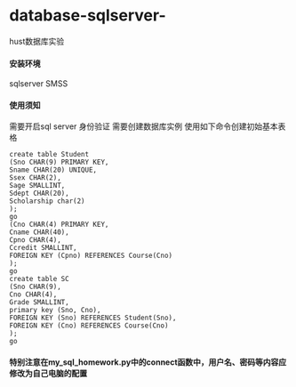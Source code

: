 # database-sqlserver-
hust数据库实验

#### 安装环境
  sqlserver
  SMSS

#### 使用须知
  需要开启sql server 身份验证
  需要创建数据库实例
  使用如下命令创建初始基本表格
  
  
    create table Student
    (Sno CHAR(9) PRIMARY KEY,
    Sname CHAR(20) UNIQUE,
    Ssex CHAR(2),
    Sage SMALLINT,
    Sdept CHAR(20),
    Scholarship char(2)
    );
    go
    (Cno CHAR(4) PRIMARY KEY,
    Cname CHAR(40),
    Cpno CHAR(4),
    Ccredit SMALLINT,
    FOREIGN KEY (Cpno) REFERENCES Course(Cno)
    );
    go
    create table SC
    (Sno CHAR(9),
    Cno CHAR(4),
    Grade SMALLINT,
    primary key (Sno, Cno),
    FOREIGN KEY (Sno) REFERENCES Student(Sno),
    FOREIGN KEY (Cno) REFERENCES Course(Cno)
    );
    go
  
  
#### 特别注意在my_sql_homework.py中的connect函数中，用户名、密码等内容应修改为自己电脑的配置
